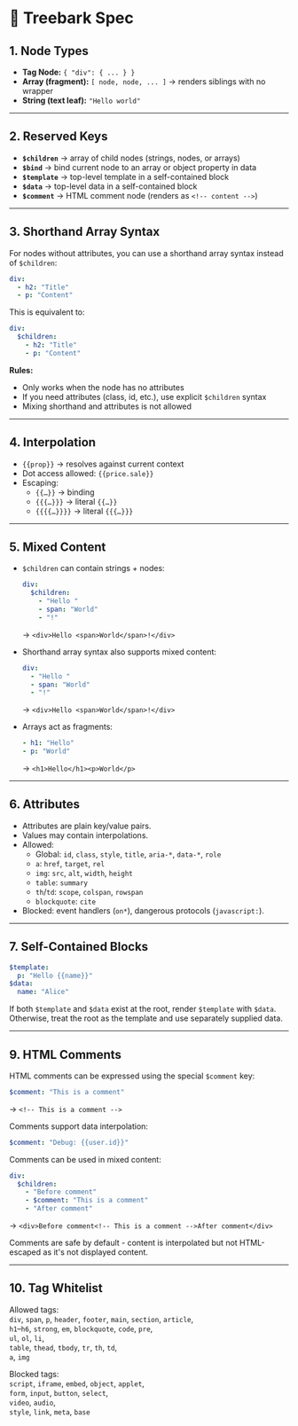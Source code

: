 # 📜 Treebark Spec

## 1. Node Types  

- **Tag Node:** `{ "div": { ... } }`  
- **Array (fragment):** `[ node, node, ... ]` → renders siblings with no wrapper  
- **String (text leaf):** `"Hello world"`  

---

## 2. Reserved Keys  

- **`$children`** → array of child nodes (strings, nodes, or arrays)  
- **`$bind`** → bind current node to an array or object property in data  
- **`$template`** → top-level template in a self-contained block  
- **`$data`** → top-level data in a self-contained block  
- **`$comment`** → HTML comment node (renders as `<!-- content -->`)  

---

## 3. Shorthand Array Syntax

For nodes without attributes, you can use a shorthand array syntax instead of `$children`:

```yaml
div:
  - h2: "Title"
  - p: "Content"
```

This is equivalent to:

```yaml  
div:
  $children:
    - h2: "Title"
    - p: "Content"
```

**Rules:**
- Only works when the node has no attributes
- If you need attributes (class, id, etc.), use explicit `$children` syntax
- Mixing shorthand and attributes is not allowed

---

## 4. Interpolation  

- `{{prop}}` → resolves against current context  
- Dot access allowed: `{{price.sale}}`  
- Escaping:  
  - `{{…}}` → binding  
  - `{{{…}}}` → literal `{{…}}`  
  - `{{{{…}}}}` → literal `{{{…}}}`  

---

## 5. Mixed Content  

- `$children` can contain strings + nodes:  
  ```yaml
  div:
    $children:
      - "Hello "
      - span: "World"
      - "!"
  ```
  → `<div>Hello <span>World</span>!</div>`

- Shorthand array syntax also supports mixed content:
  ```yaml
  div:
    - "Hello "
    - span: "World"  
    - "!"
  ```
  → `<div>Hello <span>World</span>!</div>`

- Arrays act as fragments:  
  ```yaml
  - h1: "Hello"
  - p: "World"
  ```
  → `<h1>Hello</h1><p>World</p>`

---

## 6. Attributes  

- Attributes are plain key/value pairs.  
- Values may contain interpolations.  
- Allowed:  
  - Global: `id`, `class`, `style`, `title`, `aria-*`, `data-*`, `role`  
  - `a`: `href`, `target`, `rel`  
  - `img`: `src`, `alt`, `width`, `height`  
  - `table`: `summary`  
  - `th`/`td`: `scope`, `colspan`, `rowspan`  
  - `blockquote`: `cite`  
- Blocked: event handlers (`on*`), dangerous protocols (`javascript:`).  

---

## 7. Self-Contained Blocks  

```yaml
$template:
  p: "Hello {{name}}"
$data:
  name: "Alice"
```

If both `$template` and `$data` exist at the root, render `$template` with `$data`. Otherwise, treat the root as the template and use separately supplied data.  

---

## 9. HTML Comments  

HTML comments can be expressed using the special `$comment` key:

```yaml
$comment: "This is a comment"
```

→ `<!-- This is a comment -->`

Comments support data interpolation:

```yaml
$comment: "Debug: {{user.id}}"
```

Comments can be used in mixed content:

```yaml
div:
  $children:
    - "Before comment"
    - $comment: "This is a comment"
    - "After comment"
```

→ `<div>Before comment<!-- This is a comment -->After comment</div>`

Comments are safe by default - content is interpolated but not HTML-escaped as it's not displayed content.

---

## 10. Tag Whitelist  

Allowed tags:  
`div`, `span`, `p`, `header`, `footer`, `main`, `section`, `article`,  
`h1`–`h6`, `strong`, `em`, `blockquote`, `code`, `pre`,  
`ul`, `ol`, `li`,  
`table`, `thead`, `tbody`, `tr`, `th`, `td`,  
`a`, `img`  

Blocked tags:  
`script`, `iframe`, `embed`, `object`, `applet`,  
`form`, `input`, `button`, `select`,  
`video`, `audio`,  
`style`, `link`, `meta`, `base`  
